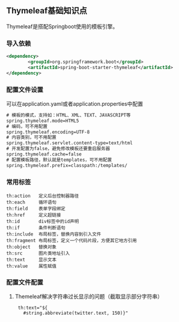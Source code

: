 ## Thymeleaf基础知识点

Thymeleaf是搭配Springboot使用的模板引擎。

### **导入依赖**

```xml
<dependency>     
		<groupId>org.springframework.boot</groupId>
		<artifactId>spring-boot-starter-thymeleaf</artifactId> 
</dependency>
```

### 配置文件设置

可以在application.yaml或者application.properties中配置

```xml
# 模板的模式，支持如：HTML、XML、TEXT、JAVASCRIPT等 
spring.thymeleaf.mode=HTML5 
# 编码，可不用配置 
spring.thymeleaf.encoding=UTF-8 
# 内容类别，可不用配置 
spring.thymeleaf.servlet.content-type=text/html 
# 开发配置为false，避免修改模板还要重启服务器 
spring.thymeleaf.cache=false 
# 配置模板路径，默认就是templates，可不用配置 
spring.thymeleaf.prefix=classpath:/templates/
```

### 常用标签

```
th:action   定义后台控制器路径 
th:each     循环语句 
th:field    表单字段绑定 
th:href     定义超链接 
th:id       div标签中的id声明 
th:if       条件判断语句 
th:include  布局标签，替换内容到引入文件 
th:fragment 布局标签，定义一个代码片段，方便其它地方引用 
th:object   替换对象 
th:src      图片类地址引入 
th:text     显示文本 
th:value    属性赋值
```

### **配置文件配置**

1. Themeleaf解决字符串过长显示的问题（截取显示部分字符串）

    ```
     th:text="${
       #string.abbreviate(twitter.text, 150)}"
    ```

